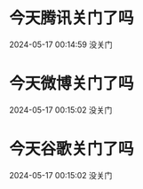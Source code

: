 # 今天腾讯关门了吗

2024-05-17 00:14:59 没关门

# 今天微博关门了吗

2024-05-17 00:15:02 没关门

# 今天谷歌关门了吗

2024-05-17 00:15:02 没关门

